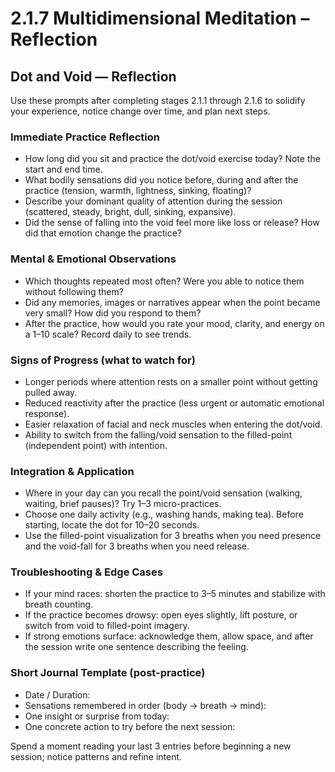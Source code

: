# 2.1.7 Multidimensional Meditation – Reflection

## Dot and Void — Reflection

Use these prompts after completing stages 2.1.1 through 2.1.6 to solidify your experience, notice change over time, and plan next steps.

### Immediate Practice Reflection
- How long did you sit and practice the dot/void exercise today? Note the start and end time.
- What bodily sensations did you notice before, during and after the practice (tension, warmth, lightness, sinking, floating)?
- Describe your dominant quality of attention during the session (scattered, steady, bright, dull, sinking, expansive).
- Did the sense of falling into the void feel more like loss or release? How did that emotion change the practice?

### Mental & Emotional Observations
- Which thoughts repeated most often? Were you able to notice them without following them?
- Did any memories, images or narratives appear when the point became very small? How did you respond to them?
- After the practice, how would you rate your mood, clarity, and energy on a 1–10 scale? Record daily to see trends.

### Signs of Progress (what to watch for)
- Longer periods where attention rests on a smaller point without getting pulled away.
- Reduced reactivity after the practice (less urgent or automatic emotional response).
- Easier relaxation of facial and neck muscles when entering the dot/void.
- Ability to switch from the falling/void sensation to the filled-point (independent point) with intention.

### Integration & Application
- Where in your day can you recall the point/void sensation (walking, waiting, brief pauses)? Try 1–3 micro-practices.
- Choose one daily activity (e.g., washing hands, making tea). Before starting, locate the dot for 10–20 seconds.
- Use the filled-point visualization for 3 breaths when you need presence and the void-fall for 3 breaths when you need release.

### Troubleshooting & Edge Cases
- If your mind races: shorten the practice to 3–5 minutes and stabilize with breath counting.
- If the practice becomes drowsy: open eyes slightly, lift posture, or switch from void to filled-point imagery.
- If strong emotions surface: acknowledge them, allow space, and after the session write one sentence describing the feeling.

### Short Journal Template (post-practice)
- Date / Duration: 
- Sensations remembered in order (body → breath → mind): 
- One insight or surprise from today: 
- One concrete action to try before the next session: 

Spend a moment reading your last 3 entries before beginning a new session; notice patterns and refine intent.